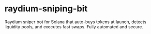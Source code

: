 # raydium-sniping-bit
Raydium sniper bot for Solana that auto-buys tokens at launch, detects liquidity pools, and executes fast swaps. Fully automated and secure.
